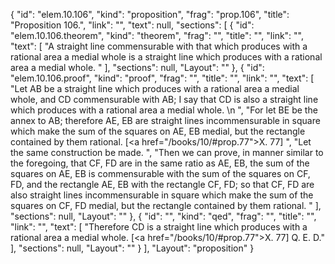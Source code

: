 {
  "id": "elem.10.106",
  "kind": "proposition",
  "frag": "prop.106",
  "title": "Proposition 106.",
  "link": "",
  "text": null,
  "sections": [
    {
      "id": "elem.10.106.theorem",
      "kind": "theorem",
      "frag": "",
      "title": "",
      "link": "",
      "text": [
        "A straight line commensurable with that which produces with a rational area a medial whole is a straight line which produces with a rational area a medial whole. "
      ],
      "sections": null,
      "Layout": ""
    },
    {
      "id": "elem.10.106.proof",
      "kind": "proof",
      "frag": "",
      "title": "",
      "link": "",
      "text": [
        "Let AB be a straight line which produces with a rational area a medial whole, and CD commensurable with AB; I say that CD is also a straight line which produces with a rational area a medial whole. \n      ",
        "For let BE be the annex to AB; therefore AE, EB are straight lines incommensurable in square which make the sum of the squares on AE, EB medial, but the rectangle contained by them rational. [<a href=\"/books/10/#prop.77\">X. 77</a>] ",
        "Let the same construction be made. ",
        "Then we can prove, in manner similar to the foregoing, that CF, FD are in the same ratio as AE, EB, the sum of the squares on AE, EB is commensurable with the sum of the squares on CF, FD, and the rectangle AE, EB with the rectangle CF, FD; so that CF, FD are also straight lines incommensurable in square which make the sum of the squares on CF, FD medial, but the rectangle contained by them rational. "
      ],
      "sections": null,
      "Layout": ""
    },
    {
      "id": "",
      "kind": "qed",
      "frag": "",
      "title": "",
      "link": "",
      "text": [
        "Therefore CD is a straight line which produces with a rational area a medial whole. [<a href=\"/books/10/#prop.77\">X. 77</a>] Q. E. D."
      ],
      "sections": null,
      "Layout": ""
    }
  ],
  "Layout": "proposition"
}
